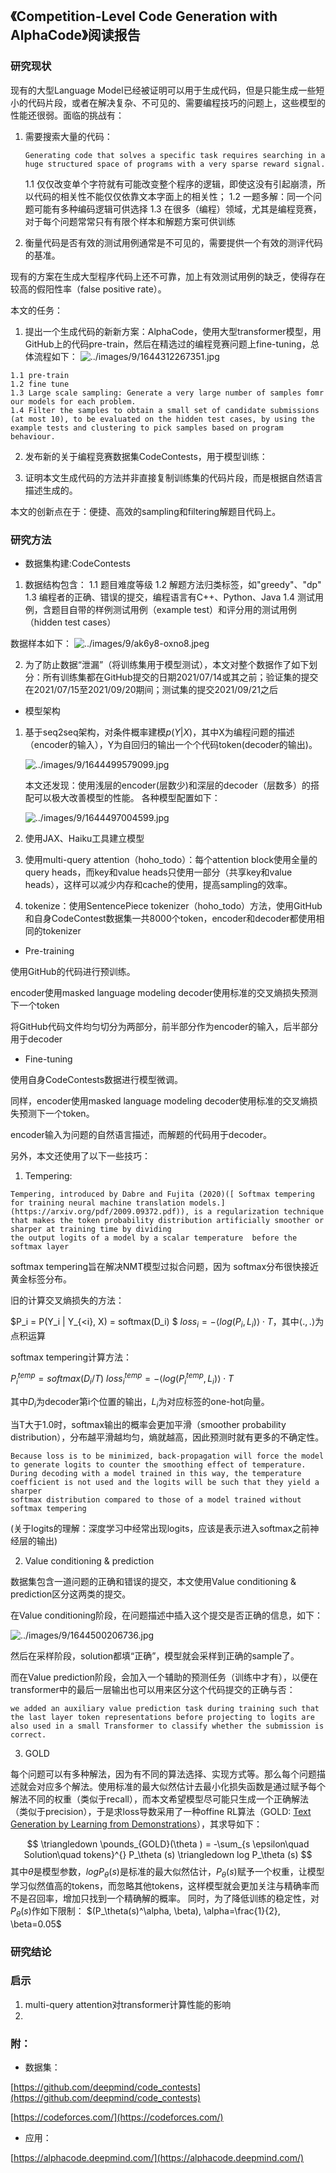 ## 《Competition-Level Code Generation with AlphaCode》阅读报告

### 研究现状

现有的大型Language Model已经被证明可以用于生成代码，但是只能生成一些短小的代码片段，或者在解决复杂、不可见的、需要编程技巧的问题上，这些模型的性能还很弱。面临的挑战有：

1. 需要搜索大量的代码：
    ```
    Generating code that solves a specific task requires searching in a huge structured space of programs with a very sparse reward signal.
    ```
    1.1 仅仅改变单个字符就有可能改变整个程序的逻辑，即使这没有引起崩溃，所以代码的相关性不能仅仅依靠文本字面上的相关性；
    1.2 一题多解：同一个问题可能有多种编码逻辑可供选择
    1.3 在很多（编程）领域，尤其是编程竞赛，对于每个问题常常只有有限个样本和解题方案可供训练

2. 衡量代码是否有效的测试用例通常是不可见的，需要提供一个有效的测评代码的基准。

现有的方案在生成大型程序代码上还不可靠，加上有效测试用例的缺乏，使得存在较高的假阳性率（false positive rate）。

本文的任务：

1. 提出一个生成代码的新新方案：AlphaCode，使用大型transformer模型，用GitHub上的代码pre-train，然后在精选过的编程竞赛问题上fine-tuning，总体流程如下：
![../images/9/1644312267351.jpg](../images/9/1644312267351.jpg)

```
1.1 pre-train
1.2 fine tune
1.3 Large scale sampling: Generate a very large number of samples fomr our models for each problem.
1.4 Filter the samples to obtain a small set of candidate submissions (at most 10), to be evaluated on the hidden test cases, by using the example tests and clustering to pick samples based on program behaviour. 
```

2. 发布新的关于编程竞赛数据集CodeContests，用于模型训练：


3. 证明本文生成代码的方法并非直接复制训练集的代码片段，而是根据自然语言描述生成的。

本文的创新点在于：便捷、高效的sampling和filtering解题目代码上。

### 研究方法

* 数据集构建:CodeContests
1. 数据结构包含：
1.1 题目难度等级
1.2 解题方法归类标签，如"greedy"、"dp"
1.3 编程者的正确、错误的提交，编程语言有C++、Python、Java
1.4 测试用例，含题目自带的样例测试用例（example test）和评分用的测试用例（hidden test cases）

数据样本如下：
![../images/9/ak6y8-oxno8.jpeg](../images/9/ak6y8-oxno8.jpeg)

2. 为了防止数据“泄漏”（将训练集用于模型测试），本文对整个数据作了如下划分：所有训练集都在GitHub提交的日期2021/07/14或其之前；验证集的提交在2021/07/15至2021/09/20期间；测试集的提交2021/09/21之后

* 模型架构

1. 基于seq2seq架构，对条件概率建模$p(Y | X)$，其中X为编程问题的描述（encoder的输入），Y为自回归的输出一个个代码token(decoder的输出)。

    ![../images/9/1644499579099.jpg](../images/9/1644499579099.jpg)

    本文还发现：使用浅层的encoder(层数少)和深层的decoder（层数多）的搭配可以极大改善模型的性能。
各种模型配置如下：

    ![../images/9/1644497004599.jpg](../images/9/1644497004599.jpg)

2. 使用JAX、Haiku工具建立模型

3. 使用multi-query attention（hoho_todo）：每个attention block使用全量的query heads，而key和value heads只使用一部分（共享key和value heads），这样可以减少内存和cache的使用，提高sampling的效率。

4. tokenize：使用SentencePiece tokenizer（hoho_todo）方法，使用GitHub和自身CodeContest数据集一共8000个token，encoder和decoder都使用相同的tokenizer

* Pre-training

使用GitHub的代码进行预训练。

encoder使用masked language modeling
decoder使用标准的交叉熵损失预测下一个token

将GitHub代码文件均匀切分为两部分，前半部分作为encoder的输入，后半部分用于decoder

* Fine-tuning

使用自身CodeContests数据进行模型微调。

同样，encoder使用masked language modeling
decoder使用标准的交叉熵损失预测下一个token。

encoder输入为问题的自然语言描述，而解题的代码用于decoder。

另外，本文还使用了以下一些技巧：

1. Tempering:
```
Tempering, introduced by Dabre and Fujita (2020)([ Softmax tempering for training neural machine translation models.](https://arxiv.org/pdf/2009.09372.pdf)), is a regularization technique that makes the token probability distribution artificially smoother or sharper at training time by dividing
the output logits of a model by a scalar temperature  before the softmax layer
```
softmax tempering旨在解决NMT模型过拟合问题，因为 softmax分布很快接近黄金标签分布。

旧的计算交叉熵损失的方法：

$P_i = P(Y_i | Y_{<i}, X) = softmax(D_i) $
$loss_i = -\left< log(P_i, L_i) \right> \cdot T$，其中$\left<.,.\right>$为点积运算

softmax tempering计算方法：

$P^{temp}_i = softmax(D_i / T)$
$loss^{temp}_i = -\left< log(P^{temp}_i, L_i) \right> \cdot T$

其中$D_i$为decoder第i个位置的输出，$L_i$为对应标签的one-hot向量。

当T大于1.0时，softmax输出的概率会更加平滑（smoother probability distribution），分布越平滑越均匀，熵就越高，因此预测时就有更多的不确定性。

```
Because loss is to be minimized, back-propagation will force the model to generate logits to counter the smoothing effect of temperature. During decoding with a model trained in this way, the temperature coefficient is not used and the logits will be such that they yield a sharper
softmax distribution compared to those of a model trained without softmax tempering
```

(关于logits的理解：深度学习中经常出现logits，应该是表示进入softmax之前神经层的输出)

2. Value conditioning & prediction

数据集包含一道问题的正确和错误的提交，本文使用Value conditioning & prediction区分这两类的提交。

在Value conditioning阶段，在问题描述中插入这个提交是否正确的信息，如下：

![../images/9/1644500206736.jpg](../images/9/1644500206736.jpg)

然后在采样阶段，solution都填“正确”，模型就会采样到正确的sample了。

而在Value prediction阶段，会加入一个辅助的预测任务（训练中才有），以便在transformer中的最后一层输出也可以用来区分这个代码提交的正确与否：
```
we added an auxiliary value prediction task during training such that the last layer token representations before projecting to logits are also used in a small Transformer to classify whether the submission is correct.
```

3. GOLD

每个问题可以有多种解法，因为有不同的算法选择、实现方式等。那么每个问题描述就会对应多个解法。使用标准的最大似然估计去最小化损失函数是通过赋予每个解法不同的权重（类似于recall），而本文希望模型尽可能只生成一个正确解法（类似于precision），于是求loss导数采用了一种offine RL算法（GOLD: [Text Generation by Learning from Demonstrations](https://arxiv.org/abs/2009.07839)），其求导如下：

$$ \triangledown \pounds_{GOLD}(\theta ) = -\sum_{s \epsilon\quad Solution\quad tokens}^{} P_\theta (s) \triangledown log P_\theta (s) $$
其中$\theta$是模型参数，$logP_\theta(s)$是标准的最大似然估计，$P_\theta(s)$赋予一个权重，让模型学习似然值高的tokens，而忽略其他tokens，这样模型就会更加关注与精确率而不是召回率，增加只找到一个精确解的概率。
同时，为了降低训练的稳定性，对$P_\theta(s)$作如下限制：
$(P_\theta(s)^\alpha, \beta), \alpha=\frac{1}{2}, \beta=0.05$

### 研究结论


### 启示

1. multi-query attention对transformer计算性能的影响
2.  


### 附：

* 数据集：

[https://github.com/deepmind/code_contests](https://github.com/deepmind/code_contests)

[https://codeforces.com/](https://codeforces.com/)

* 应用：

[https://alphacode.deepmind.com/](https://alphacode.deepmind.com/)